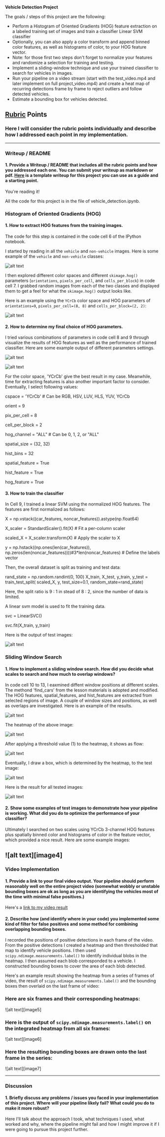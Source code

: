 **Vehicle Detection Project**

The goals / steps of this project are the following:

* Perform a Histogram of Oriented Gradients (HOG) feature extraction on a labeled training set of images and train a classifier Linear SVM classifier
* Optionally, you can also apply a color transform and append binned color features, as well as histograms of color, to your HOG feature vector. 
* Note: for those first two steps don't forget to normalize your features and randomize a selection for training and testing.
* Implement a sliding-window technique and use your trained classifier to search for vehicles in images.
* Run your pipeline on a video stream (start with the test_video.mp4 and later implement on full project_video.mp4) and create a heat map of recurring detections frame by frame to reject outliers and follow detected vehicles.
* Estimate a bounding box for vehicles detected.

## [Rubric](https://review.udacity.com/#!/rubrics/513/view) Points
### Here I will consider the rubric points individually and describe how I addressed each point in my implementation.  

---
### Writeup / README

#### 1. Provide a Writeup / README that includes all the rubric points and how you addressed each one.  You can submit your writeup as markdown or pdf.  [Here](https://github.com/udacity/CarND-Vehicle-Detection/blob/master/writeup_template.md) is a template writeup for this project you can use as a guide and a starting point.  

You're reading it!

All the code for this project is in the file of vehicle_detection.ipynb.

### Histogram of Oriented Gradients (HOG)

#### 1. How to extract HOG features from the training images.

The code for this step is contained in the code cell 6 of the IPython notebook.  

I started by reading in all the `vehicle` and `non-vehicle` images.  Here is some example of the `vehicle` and `non-vehicle` classes:

![alt text](https://github.com/solo2002/CarND-Vehicle-Detection/blob/master/output_images/dataset_visual.jpg?raw=true)

I then explored different color spaces and different `skimage.hog()` parameters (`orientations`, `pixels_per_cell`, and `cells_per_block`) in code cell 7.  I grabbed random images from each of the two classes and displayed them to get a feel for what the `skimage.hog()` output looks like.

Here is an example using the `YCrCb` color space and HOG parameters of `orientations=9`, `pixels_per_cell=(8, 8)` and `cells_per_block=(2, 2)`:

![alt text](https://github.com/solo2002/CarND-Vehicle-Detection/blob/master/output_images/hog_example.jpg?raw=true)

#### 2. How to determine my final choice of HOG parameters.

I tried various combinations of parameters in code cell 8 and 9 through visualize the results of HOG features as well as the performance of trained classifier. Here are some example output of different parameters settings.

![alt text](https://github.com/solo2002/CarND-Vehicle-Detection/blob/master/output_images/tuning_windows_setting1.jpg?raw=true)

![alt text](https://github.com/solo2002/CarND-Vehicle-Detection/blob/master/output_images/tuning_windows_setting0.jpg?raw=true)

For the color space, 'YCrCb' give the best result in my case. Meanwhile, time for extracting features is also another important factor to consider. Eventually, I select following values:

cspace = 'YCrCb' # Can be RGB, HSV, LUV, HLS, YUV, YCrCb

orient = 9

pix_per_cell = 8

cell_per_block = 2

hog_channel = "ALL" # Can be 0, 1, 2, or "ALL"

spatial_size = (32, 32)

hist_bins = 32

spatial_feature = True

hist_feature = True

hog_feature = True

#### 3. How to train the classifier 

In Cell 9, I trained a linear SVM using the normalized HOG features. The features are first normalized as follows:

X = np.vstack((car_features, noncar_features)).astype(np.float64)  

X_scaler = StandardScaler().fit(X) # Fit a per-column scaler

scaled_X = X_scaler.transform(X) # Apply the scaler to X

y = np.hstack((np.ones(len(car_features)), np.zeros(len(noncar_features))))#3*len(noncar_features) # Define the labels vector

Then, the overall dataset is split as training and test data:

rand_state = np.random.randint(0, 100)
X_train, X_test, y_train, y_test = train_test_split(
    scaled_X, y, test_size=0.1, random_state=rand_state)

Here, the split ratio is 9 : 1 in stead of 8 : 2, since the number of data is limited.

A linear svm model is used to fit the training data.

svc = LinearSVC()

svc.fit(X_train, y_train)

Here is the output of test images:

![alt text](https://github.com/solo2002/CarND-Vehicle-Detection/blob/master/output_images/find_car_example.jpg?raw=true)

### Sliding Window Search

#### 1. How to implement a sliding window search.  How did you decide what scales to search and how much to overlap windows?

In code cell 10 to 13, I eaxmined diffent window positions at different scales. The methond 'find_cars' from the lesson materials is adopted and modified. The HOG features, spatial_features, and hist_features are extracted from selected regions of image. A couple of window sizes and positions, as well as overlaps are investigated. Here is an example of the results. 

![alt text](https://github.com/solo2002/CarND-Vehicle-Detection/blob/master/output_images/test_window.jpg?raw=true)

The heatmap of the above image:

![alt text](https://github.com/solo2002/CarND-Vehicle-Detection/blob/master/output_images/heatmap0.jpg?raw=true)

After applying a threshold value (1) to the heatmap, it shows as flow:

![alt text](https://github.com/solo2002/CarND-Vehicle-Detection/blob/master/output_images/threshold_heatmap.jpg?raw=true)


Eventually, I draw a box, which is determined by the heatmap, to the test image:

![alt text](https://github.com/solo2002/CarND-Vehicle-Detection/blob/master/output_images/draw_heatmap_car.jpg?raw=true)

Here is the result for all tested images:

![alt text](https://github.com/solo2002/CarND-Vehicle-Detection/blob/master/output_images/vehicle_detection.jpg?raw=true)


#### 2. Show some examples of test images to demonstrate how your pipeline is working.  What did you do to optimize the performance of your classifier?

Ultimately I searched on two scales using YCrCb 3-channel HOG features plus spatially binned color and histograms of color in the feature vector, which provided a nice result.  Here are some example images:

![alt text][image4]
---

### Video Implementation

#### 1. Provide a link to your final video output.  Your pipeline should perform reasonably well on the entire project video (somewhat wobbly or unstable bounding boxes are ok as long as you are identifying the vehicles most of the time with minimal false positives.)
Here's a [link to my video result](./project_video.mp4)


#### 2. Describe how (and identify where in your code) you implemented some kind of filter for false positives and some method for combining overlapping bounding boxes.

I recorded the positions of positive detections in each frame of the video.  From the positive detections I created a heatmap and then thresholded that map to identify vehicle positions.  I then used `scipy.ndimage.measurements.label()` to identify individual blobs in the heatmap.  I then assumed each blob corresponded to a vehicle.  I constructed bounding boxes to cover the area of each blob detected.  

Here's an example result showing the heatmap from a series of frames of video, the result of `scipy.ndimage.measurements.label()` and the bounding boxes then overlaid on the last frame of video:

### Here are six frames and their corresponding heatmaps:

![alt text][image5]

### Here is the output of `scipy.ndimage.measurements.label()` on the integrated heatmap from all six frames:
![alt text][image6]

### Here the resulting bounding boxes are drawn onto the last frame in the series:
![alt text][image7]



---

### Discussion

#### 1. Briefly discuss any problems / issues you faced in your implementation of this project.  Where will your pipeline likely fail?  What could you do to make it more robust?

Here I'll talk about the approach I took, what techniques I used, what worked and why, where the pipeline might fail and how I might improve it if I were going to pursue this project further.  

